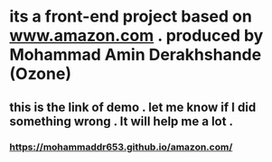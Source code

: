 # its a front-end project based on www.amazon.com . produced by Mohammad Amin Derakhshande (Ozone) 
## this is the link of demo . let me know if I did something wrong . It will help me a lot .
### https://mohammaddr653.github.io/amazon.com/
